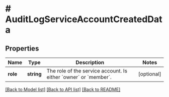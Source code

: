 # # AuditLogServiceAccountCreatedData

## Properties

Name | Type | Description | Notes
------------ | ------------- | ------------- | -------------
**role** | **string** | The role of the service account. Is either &#x60;owner&#x60; or &#x60;member&#x60;. | [optional]

[[Back to Model list]](../../README.md#models) [[Back to API list]](../../README.md#endpoints) [[Back to README]](../../README.md)
